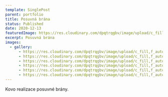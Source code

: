 ```yaml
---
template: SinglePost
parent: portfolio
title: Posuvná brána
status: Published
date: 2020-12-13
featuredImage: https://res.cloudinary.com/dpqtrqgbv/image/upload/c_fill,f_auto,,h_2600,,q_auto,,w_2600,/v1614809563/posuvna_brana/IMG_2277_u2eunm.jpg
excerpt: Posuvná brána
images:
  - gallery:
      - https://res.cloudinary.com/dpqtrqgbv/image/upload/c_fill,f_auto,,h_2600,,q_auto,,w_2600,/v1614809564/posuvna_brana/IMG_2275-1_iokqz7.jpg
      - https://res.cloudinary.com/dpqtrqgbv/image/upload/c_fill,f_auto,,h_2600,,q_auto,,w_2600,/v1614809564/posuvna_brana/IMG_2276_k4fx9d.jpg
      - https://res.cloudinary.com/dpqtrqgbv/image/upload/c_fill,f_auto,,h_2600,,q_auto,,w_2600,/v1614809563/posuvna_brana/IMG_2274_mv8pwy.jpg
      - https://res.cloudinary.com/dpqtrqgbv/image/upload/c_fill,f_auto,,h_2600,,q_auto,,w_2600,/v1614809563/posuvna_brana/IMG_2278_xaxkav.jpg
      - https://res.cloudinary.com/dpqtrqgbv/image/upload/c_fill,f_auto,,h_2600,,q_auto,,w_2600,/v1614809563/posuvna_brana/IMG_2277_u2eunm.jpg
      - https://res.cloudinary.com/dpqtrqgbv/image/upload/c_fill,f_auto,,h_2600,,q_auto,,w_2600,/v1614809563/posuvna_brana/IMG_2273_mm5fto.jpg
---
```

Kovo realizace posuvné brány.
